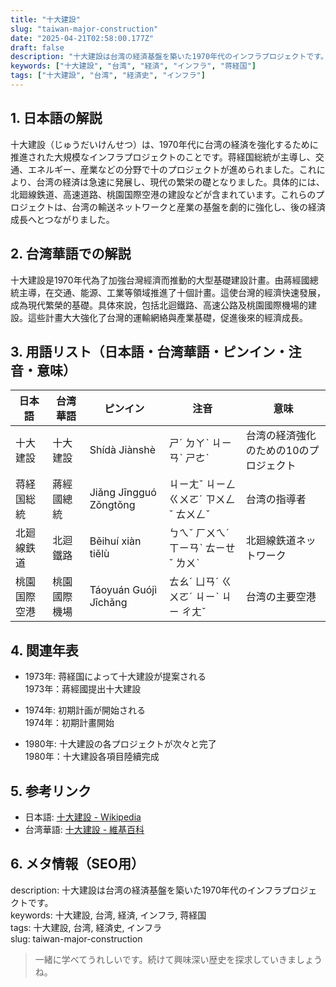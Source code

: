 ```yaml
---
title: "十大建設"
slug: "taiwan-major-construction"
date: "2025-04-21T02:58:00.177Z"
draft: false
description: "十大建設は台湾の経済基盤を築いた1970年代のインフラプロジェクトです。"
keywords: ["十大建設", "台湾", "経済", "インフラ", "蒋経国"]
tags: ["十大建設", "台湾", "経済史", "インフラ"]
---
```


## 1. 日本語の解説  
十大建設（じゅうだいけんせつ）は、1970年代に台湾の経済を強化するために推進された大規模なインフラプロジェクトのことです。蒋経国総統が主導し、交通、エネルギー、産業などの分野で十のプロジェクトが進められました。これにより、台湾の経済は急速に発展し、現代の繁栄の礎となりました。具体的には、北廻線鉄道、高速道路、桃園国際空港の建設などが含まれています。これらのプロジェクトは、台湾の輸送ネットワークと産業の基盤を劇的に強化し、後の経済成長へとつながりました。

## 2. 台湾華語での解説  
十大建設是1970年代為了加強台灣經濟而推動的大型基礎建設計畫。由蔣經國總統主導，在交通、能源、工業等領域推進了十個計畫。這使台灣的經濟快速發展，成為現代繁榮的基礎。具体來說，包括北迴鐵路、高速公路及桃園國際機場的建設。這些計畫大大強化了台灣的運輸網絡與產業基礎，促進後來的經濟成長。

## 3. 用語リスト（日本語・台湾華語・ピンイン・注音・意味）  

| 日本語           | 台湾華語        | ピンイン    | 注音         | 意味                       |
|------------------|----------------|------------|--------------|----------------------------|
| 十大建設         | 十大建設       | Shídà Jiànshè | ㄕˊ ㄉㄚˋ ㄐㄧㄢˋ ㄕㄜˋ | 台湾の経済強化のための10のプロジェクト |
| 蒋経国総統       | 蔣經國總統     | Jiǎng Jīngguó Zǒngtǒng | ㄐㄧㄤˇ ㄐㄧㄥ ㄍㄨㄛˊ ㄗㄨㄥˇ ㄊㄨㄥˇ | 台湾の指導者                   |
| 北廻線鉄道       | 北迴鐵路       | Běihuí xiàn tiělù | ㄅㄟˇ ㄏㄨㄟˊ ㄒㄧㄢˋ ㄊㄧㄝˇ ㄌㄨˋ | 北廻線鉄道ネットワーク          |
| 桃園国際空港     | 桃園國際機場   | Táoyuán Guójì Jīchǎng | ㄊㄠˊ ㄩㄢˊ ㄍㄨㄛˊ ㄐㄧˋ ㄐㄧ ㄔㄤˇ | 台湾の主要空港                 |

## 4. 関連年表  

- 1973年: 蒋経国によって十大建設が提案される  
  1973年：蔣經國提出十大建設

- 1974年: 初期計画が開始される  
  1974年：初期計畫開始

- 1980年: 十大建設の各プロジェクトが次々と完了  
  1980年：十大建設各項目陸續完成

## 5. 参考リンク  

- 日本語: [十大建設 - Wikipedia](https://ja.wikipedia.org/wiki/%E5%8D%81%E5%A4%A7%E5%BB%BA%E8%A8%AD)
- 台湾華語: [十大建設 - 維基百科](https://zh.wikipedia.org/wiki/%E5%8D%81%E5%A4%A7%E5%BB%BA%E8%A8%AD)

## 6. メタ情報（SEO用）  
description: 十大建設は台湾の経済基盤を築いた1970年代のインフラプロジェクトです。  
keywords: 十大建設, 台湾, 経済, インフラ, 蒋経国  
tags: 十大建設, 台湾, 経済史, インフラ  
slug: taiwan-major-construction

> 一緒に学べてうれしいです。続けて興味深い歴史を探求していきましょうね。
